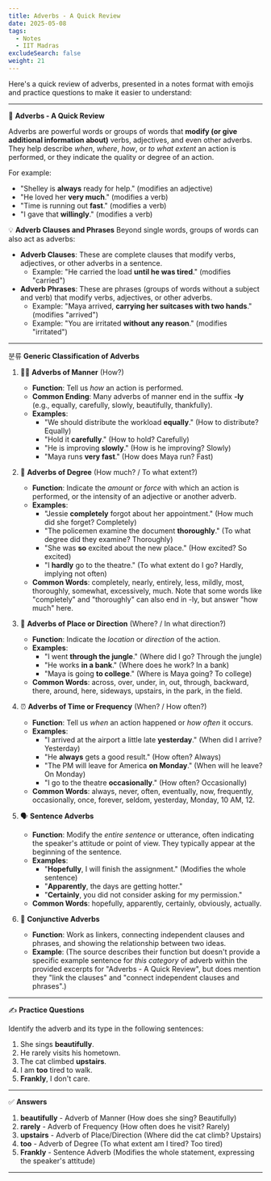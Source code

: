```yaml
---
title: Adverbs - A Quick Review
date: 2025-05-08
tags:
  - Notes 
  - IIT Madras
excludeSearch: false
weight: 21
---
```


Here's a quick review of adverbs, presented in a notes format with emojis and practice questions to make it easier to understand:

---

📝 **Adverbs - A Quick Review**

Adverbs are powerful words or groups of words that **modify (or give additional information about)** verbs, adjectives, and even other adverbs. They help describe *when*, *where*, *how*, or *to what extent* an action is performed, or they indicate the quality or degree of an action.

For example:
*   "Shelley is **always** ready for help." (modifies an adjective)
*   "He loved her **very much**." (modifies a verb)
*   "Time is running out **fast**." (modifies a verb)
*   "I gave that **willingly**." (modifies a verb)

💡 **Adverb Clauses and Phrases**
Beyond single words, groups of words can also act as adverbs:
*   **Adverb Clauses**: These are complete clauses that modify verbs, adjectives, or other adverbs in a sentence.
    *   Example: "He carried the load **until he was tired**." (modifies "carried")
*   **Adverb Phrases**: These are phrases (groups of words without a subject and verb) that modify verbs, adjectives, or other adverbs.
    *   Example: "Maya arrived, **carrying her suitcases with two hands**." (modifies "arrived")
    *   Example: "You are irritated **without any reason**." (modifies "irritated")

---

 분류 **Generic Classification of Adverbs**

1.  🏃‍♀️ **Adverbs of Manner** (How?)
    *   **Function**: Tell us *how* an action is performed.
    *   **Common Ending**: Many adverbs of manner end in the suffix **-ly** (e.g., equally, carefully, slowly, beautifully, thankfully).
    *   **Examples**:
        *   "We should distribute the workload **equally**." (How to distribute? Equally)
        *   "Hold it **carefully**." (How to hold? Carefully)
        *   "He is improving **slowly**." (How is he improving? Slowly)
        *   "Maya runs **very fast**." (How does Maya run? Fast)

2.  💪 **Adverbs of Degree** (How much? / To what extent?)
    *   **Function**: Indicate the *amount* or *force* with which an action is performed, or the intensity of an adjective or another adverb.
    *   **Examples**:
        *   "Jessie **completely** forgot about her appointment." (How much did she forget? Completely)
        *   "The policemen examine the document **thoroughly**." (To what degree did they examine? Thoroughly)
        *   "She was **so** excited about the new place." (How excited? So excited)
        *   "I **hardly** go to the theatre." (To what extent do I go? Hardly, implying not often)
    *   **Common Words**: completely, nearly, entirely, less, mildly, most, thoroughly, somewhat, excessively, much. Note that some words like "completely" and "thoroughly" can also end in -ly, but answer "how much" here.

3.  📍 **Adverbs of Place or Direction** (Where? / In what direction?)
    *   **Function**: Indicate the *location* or *direction* of the action.
    *   **Examples**:
        *   "I went **through the jungle**." (Where did I go? Through the jungle)
        *   "He works **in a bank**." (Where does he work? In a bank)
        *   "Maya is going **to college**." (Where is Maya going? To college)
    *   **Common Words**: across, over, under, in, out, through, backward, there, around, here, sideways, upstairs, in the park, in the field.

4.  ⏰ **Adverbs of Time or Frequency** (When? / How often?)
    *   **Function**: Tell us *when* an action happened or *how often* it occurs.
    *   **Examples**:
        *   "I arrived at the airport a little late **yesterday**." (When did I arrive? Yesterday)
        *   "He **always** gets a good result." (How often? Always)
        *   "The PM will leave for America **on Monday**." (When will he leave? On Monday)
        *   "I go to the theatre **occasionally**." (How often? Occasionally)
    *   **Common Words**: always, never, often, eventually, now, frequently, occasionally, once, forever, seldom, yesterday, Monday, 10 AM, 12.

5.  🗣️ **Sentence Adverbs**
    *   **Function**: Modify the *entire sentence* or utterance, often indicating the speaker's attitude or point of view. They typically appear at the beginning of the sentence.
    *   **Examples**:
        *   "**Hopefully**, I will finish the assignment." (Modifies the whole sentence)
        *   "**Apparently**, the days are getting hotter."
        *   "**Certainly**, you did not consider asking for my permission."
    *   **Common Words**: hopefully, apparently, certainly, obviously, actually.

6.  🔗 **Conjunctive Adverbs**
    *   **Function**: Work as linkers, connecting independent clauses and phrases, and showing the relationship between two ideas.
    *   **Example**: (The source describes their function but doesn't provide a specific example sentence for *this category* of adverb within the provided excerpts for "Adverbs - A Quick Review", but does mention they "link the clauses" and "connect independent clauses and phrases".)

---

✍️ **Practice Questions**

Identify the adverb and its type in the following sentences:

1.  She sings **beautifully**.
2.  He rarely visits his hometown.
3.  The cat climbed **upstairs**.
4.  I am **too** tired to walk.
5.  **Frankly**, I don't care.

---

✅ **Answers**

1.  **beautifully** - Adverb of Manner (How does she sing? Beautifully)
2.  **rarely** - Adverb of Frequency (How often does he visit? Rarely)
3.  **upstairs** - Adverb of Place/Direction (Where did the cat climb? Upstairs)
4.  **too** - Adverb of Degree (To what extent am I tired? Too tired)
5.  **Frankly** - Sentence Adverb (Modifies the whole statement, expressing the speaker's attitude)

---